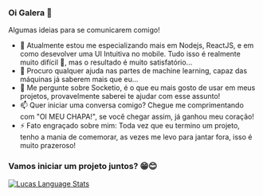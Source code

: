 ### Oi Galera 👋

Algumas ideias para se comunicarem comigo!

- 🌱 Atualmente estou me especializando mais em Nodejs, ReactJS, e em como desevolver uma UI Intuitiva no mobile. Tudo isso é realmente muito difícil 🥵, mas o resultado é muito satisfatório...
- 🤔 Procuro qualquer ajuda nas partes de machine learning, capaz das máquinas já saberem mais que eu...
- 💬 Me pergunte sobre Socketio, é o que eu mais gosto de usar em meus projetos, provavelmente saberei te ajudar com esse assunto!
- 📫 Quer iniciar uma conversa comigo? Chegue me comprimentando com "OI MEU CHAPA!", se você chegar assim, já ganhou meu coração!
- ⚡ Fato engraçado sobre mim: Toda vez que eu termino um projeto, tenho a mania de comemorar, as vezes me levo para jantar fora, isso é muito prazeroso!

### Vamos iniciar um projeto juntos? 😁😊

<a href="https://github.com/lucaspdp">
  <img src="https://github-readme-stats.vercel.app/api/top-langs/?username=lucaspdp&custom_title=Most%20Used%20Languages&hide_title=false&border_radius=20&layout=compact&show_icons=true&theme=chartreuse-dark" alt="Lucas Language Stats" />
</a>
